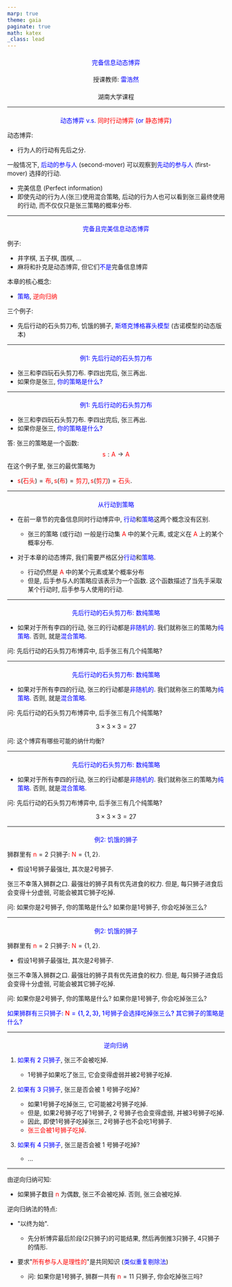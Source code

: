 ```yaml
---
marp: true
theme: gaia
paginate: true
math: katex
_class: lead
---
```


<!-- #REGION -->
<style>
:root {
  font-family: "Fira Sans", "Sans";
}

section {
  font-size: 32px;
}


h1, h2, h3 {
  text-align: center;
}

h1 {
  font-size: 1em;
  font-weight: normal;
  color: blue;
}

h2, h3 {
  font-size: 1em;
  font-weight: normal;
}

b, strong {
   color: blue;
   font-style: normal;
   font-weight: 500;
}

b, em {
   color: red;
   font-style: normal;
}

.columns {
    display: grid;
    grid-template-columns: repeat(2, minmax(0, 1fr));
    gap: 1rem;
}
</style>    
<!-- #ENDREGION -->

# **完备信息动态博弈**

## 授课教师: **雷浩然**

## 湖南大学课程

---

# 动态博弈 v.s. *同时行动博弈* (or *静态博弈*)

动态博弈:
- 行为人的行动有先后之分. 
  
一般情况下, **后动的参与人** (second-mover) 可以观察到**先动的参与人** (first-mover) 选择的行动.
  - 完美信息 (Perfect information)
  - 即使先动的行为人(张三)使用混合策略, 后动的行为人也可以看到张三最终使用的行动, 而不仅仅只是张三策略的概率分布.

---

# 完备且完美信息动态博弈
例子:
- 井字棋, 五子棋, 围棋, ...
- 麻将和扑克是动态博弈, 但它们**不是**完备信息博弈

本章的核心概念:
- **策略**, *逆向归纳*

三个例子:
- 先后行动的石头剪刀布, 饥饿的狮子, **斯塔克博格寡头模型** (古诺模型的动态版本)

---

# 例1: 先后行动的石头剪刀布

- 张三和李四玩石头剪刀布. 李四出完后, 张三再出.
- 如果你是张三, **你的策略是什么?**

---

# 例1: 先后行动的石头剪刀布

- 张三和李四玩石头剪刀布. 李四出完后, 张三再出.
- 如果你是张三, **你的策略是什么?**

答: 张三的策略是一个函数:
$$
s: A \to A
$$
在这个例子里, 张三的最优策略为
- $s(石头)=布, s(布)=剪刀, s(剪刀)=石头.$

---

# 从行动到策略

- 在前一章节的完备信息同时行动博弈中, **行动**和**策略**这两个概念没有区别.
  - 张三的策略 (或行动) 一般是行动集 $A$ 中的某个元素, 或定义在
    $A$ 上的某个概率分布.

- 对于本章的动态博弈, 我们需要严格区分**行动**和**策略**.
  - 行动仍然是 $A$ 中的某个元素或某个概率分布
  - 但是, 后手参与人的策略应该表示为一个函数. 这个函数描述了当先手采取某个行动时, 后手参与人使用的行动.

---

# 先后行动的石头剪刀布: 数纯策略

- 如果对于所有李四的行动, 张三的行动都是**非随机的**. 我们就称张三的策略为**纯策略**. 否则, 就是**混合策略**.


问: 先后行动的石头剪刀布博弈中, 后手张三有几个纯策略?

---

# 先后行动的石头剪刀布: 数纯策略

- 如果对于所有李四的行动, 张三的行动都是**非随机的**. 我们就称张三的策略为**纯策略**. 否则, 就是**混合策略**.


问: 先后行动的石头剪刀布博弈中, 后手张三有几个纯策略?

$$
3 \times 3 \times 3 = 27
$$

问: 这个博弈有哪些可能的纳什均衡?

---

# 先后行动的石头剪刀布: 数纯策略

- 如果对于所有李四的行动, 张三的行动都是**非随机的**. 我们就称张三的策略为**纯策略**. 否则, 就是**混合策略**.


问: 先后行动的石头剪刀布博弈中, 后手张三有几个纯策略?

$$
3 \times 3 \times 3 = 27
$$

---

# 例2: 饥饿的狮子

狮群里有 $n=2$ 只狮子: $N = \{1,2\}$.
- 假设1号狮子最强壮, 其次是2号狮子.

张三不幸落入狮群之口.
最强壮的狮子具有优先进食的权力. 
但是, 每只狮子进食后会变得十分虚弱, 可能会被其它狮子吃掉.

问: 如果你是2号狮子, 你的策略是什么?
如果你是1号狮子, 你会吃掉张三么?

---

# 例2: 饥饿的狮子

狮群里有 $n=2$ 只狮子: $N = \{1,2\}$.
- 假设1号狮子最强壮, 其次是2号狮子.

张三不幸落入狮群之口.
最强壮的狮子具有优先进食的权力. 
但是, 每只狮子进食后会变得十分虚弱, 可能会被其它狮子吃掉.

问: 如果你是2号狮子, 你的策略是什么?
如果你是1号狮子, 你会吃掉张三么?

**如果狮群有三只狮子:
$N = \{1,2,3\}$, 1号狮子会选择吃掉张三么?
其它狮子的策略是什么?**

---

# 逆向归纳

1. **如果有 2 只狮子**, 张三不会被吃掉.
   - 1号狮子如果吃了张三, 它会变得虚弱并被2号狮子吃掉.

1. **如果有 3 只狮子**, 张三是否会被 1 号狮子吃掉?
   - 如果1号狮子吃掉张三, 它可能被2号狮子吃掉.
   - 但是, 如果2号狮子吃了1号狮子, 2 号狮子也会变得虚弱,
     并被3号狮子吃掉.
   - 因此, 即使1号狮子吃掉张三, 2号狮子也不会吃1号狮子.
   - *张三会被1号狮子吃掉*.  

1. **如果有 4 只狮子**, 张三是否会被 1 号狮子吃掉?
   -  ...

---

由逆向归纳可知:
- 如果狮子数目 $n$ 为偶数, 张三不会被吃掉. 否则, 张三会被吃掉.


逆向归纳法的特点:
- "以终为始". 
  - 先分析博弈最后阶段(2只狮子)的可能结果, 然后再倒推3只狮子, 4只狮子的情形.

- 要求"*所有参与人是理性的*"是共同知识 (**类似重复剔除法**)
  - 问: 如果你是1号狮子, 狮群一共有 $n=11$ 只狮子, 你会吃掉张三吗?
